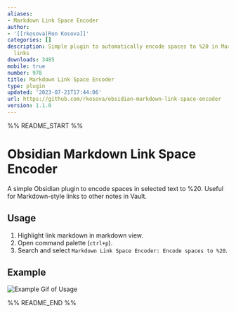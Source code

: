 ```yaml
---
aliases:
- Markdown Link Space Encoder
author:
- '[[rkosova|Ron Kosova]]'
categories: []
description: Simple plugin to automatically encode spaces to %20 in Markdown-style
  links
downloads: 3485
mobile: true
number: 978
title: Markdown Link Space Encoder
type: plugin
updated: '2023-07-21T17:44:06'
url: https://github.com/rkosova/obsidian-markdown-link-space-encoder
version: 1.1.0
---
```


%% README_START %%

# Obsidian Markdown Link Space Encoder

A simple Obsidian plugin to encode spaces in selected text to %20. Useful for Markdown-style links to other notes in Vault.

## Usage

1. Highlight link markdown in markdown view.
2. Open command palette (`ctrl+p`).
3. Search and select `Markdown Link Space Encoder: Encode spaces to %20`.

## Example

![Example Gif of Usage](https://raw.githubusercontent.com/rkosova/obsidian-markdown-link-space-encoder/HEAD/img/example.gif)


%% README_END %%